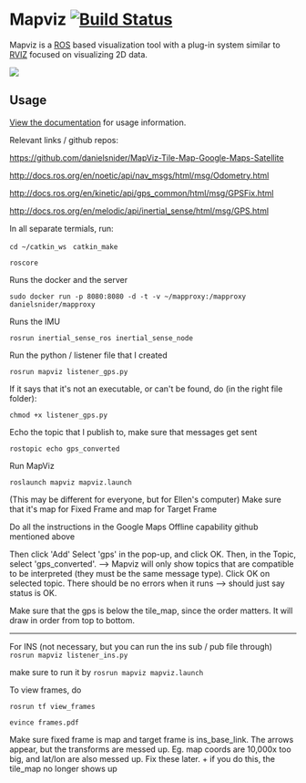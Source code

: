 Mapviz [![Build Status](https://travis-ci.org/swri-robotics/mapviz.svg?branch=master)](https://travis-ci.org/swri-robotics/mapviz)
======

Mapviz is a [ROS](http://www.ros.org/) based visualization tool with a plug-in system similar to [RVIZ](http://wiki.ros.org/rviz) focused on visualizing 2D data.

![](https://github.com/swri-robotics/mapviz/wiki/mapviz.png)

Usage
-----

[View the documentation](https://swri-robotics.github.io/mapviz/) for usage information.

Relevant links / github repos: 

https://github.com/danielsnider/MapViz-Tile-Map-Google-Maps-Satellite

http://docs.ros.org/en/noetic/api/nav_msgs/html/msg/Odometry.html

http://docs.ros.org/en/kinetic/api/gps_common/html/msg/GPSFix.html

http://docs.ros.org/en/melodic/api/inertial_sense/html/msg/GPS.html


In all separate termials, run:

`cd ~/catkin_ws`
`
catkin_make`

`roscore`

Runs the docker and the server

`sudo docker run -p 8080:8080 -d -t -v ~/mapproxy:/mapproxy danielsnider/mapproxy`

Runs the IMU

`rosrun inertial_sense_ros inertial_sense_node`

Run the python / listener file that I created

`rosrun mapviz listener_gps.py`

If it says that it's not an executable, or can't be found, do (in the right file folder):

`chmod +x listener_gps.py`

Echo the topic that I publish to, make sure that messages get sent

`rostopic echo gps_converted`

Run MapViz

`roslaunch mapviz mapviz.launch`

(This may be different for everyone, but for Ellen's computer) Make sure that it's map for Fixed Frame and map for Target Frame

Do all the instructions in the Google Maps Offline capability github mentioned above

Then click 'Add'
Select 'gps' in the pop-up, and click OK.
Then, in the Topic, select 'gps_converted'.
--> Mapviz will only show topics that are compatible to be interpreted (they must be the same message type).
Click OK on selected topic.
There should be no errors when it runs --> should just say status is OK.

Make sure that the gps is below the tile_map, since the order matters. It will draw in order from top to bottom.


--------
For INS
(not necessary, but you can run the ins sub / pub file through) `rosrun mapviz listener_ins.py`

make sure to run it by 
`rosrun mapviz mapviz.launch`

To view frames, do 

`rosrun tf view_frames`

`evince frames.pdf`


Make sure fixed frame is map and target frame is ins_base_link. The arrows appear, but the transforms are messed up. Eg. map coords are 10,000x too big, and lat/lon are also messed up. Fix these later. + if you do this, the tile_map no longer shows up
